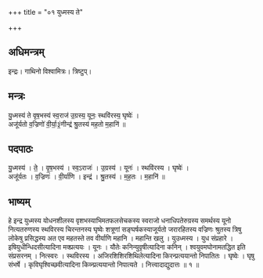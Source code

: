 +++
title = "०१ युध्मस्य ते"

+++
## अधिमन्त्रम्
इन्द्रः। गाथिनो विश्वामित्रः। त्रिष्टुप्।

## मन्त्रः
यु॒ध्मस्य॑ ते वृष॒भस्य॑ स्व॒राज॑ उ॒ग्रस्य॒ यूनः॒ स्थवि॑रस्य॒ घृष्वेः॑ ।  
अजू॑र्यतो व॒ज्रिणो॑ वी॒र्या॒३॒॑णीन्द्र॑ श्रु॒तस्य॑ मह॒तो म॒हानि॑ ॥

## पदपाठः
यु॒ध्मस्य॑ । ते॒ । वृ॒ष॒भस्य॑ । स्व॒ऽराजः॑ । उ॒ग्रस्य॑ । यूनः॑ । स्थवि॑रस्य । घृष्वेः॑ ।  
अजू॑र्यतः । व॒ज्रिणः॑ । वी॒र्या॑णि । इन्द्र॑ । श्रु॒तस्य॑ । म॒ह॒तः । म॒हानि॑ ॥

## भाष्यम्
हे इन्द्र युध्मस्य योधनशीलस्य वृशभस्याभिमतफलसेचकस्य स्वराजो धनाधिपतेरुग्रस्य समर्थस्य यूनो नित्यतरुणस्य स्थविरस्य चिरन्तनस्य घृष्वेः शत्रूणां सङ्घर्षकस्याजूर्यतो जरारहितस्य वज्रिणः श्रुतस्य त्रिषु लोकेषु प्रसिद्धस्य अत एव महतस्ते तव वीर्याणि महानि । महान्ति खलु । युउध्मस्य । युध संप्रहारे । इषियुधीन्धिदसीत्यादिना मक्प्रत्ययः । यूनः । यौतेः कनिन्युवृषीत्यादिना कनिन् । श्वयुवमघोनामतद्धित इति संप्रसरनम् । नित्स्वरः । स्थविरस्य । अजिरशिशिरशिथिलेत्यादिना किरन्प्रत्ययान्तो निपातितः । घृष्वेः । घृषु संभर्षे । कृविघृश्विच्छवीत्यादिना किव्न्प्रत्ययान्तो निपात्यते । नित्त्वादाद्युदात्तः ॥ १ ॥